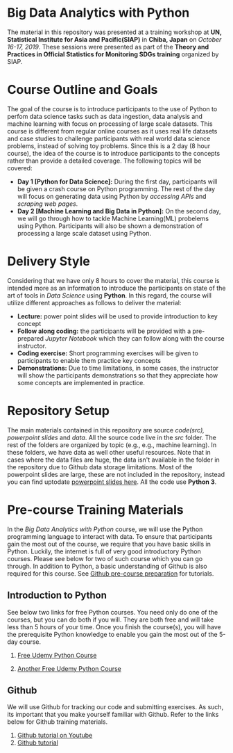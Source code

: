 # Big Data Analytics with Python

The material in this repository was presented at a training workshop at **UN, Statistical Institute for Asia and Pacific(SIAP)** in **Chiba, Japan** on *October 16-17, 2019*. These sessions were presented as part of the **Theory and Practices in Official Statistics for Monitoring SDGs training** organized by SIAP.

# Course Outline and Goals
The goal of the course is to introduce participants to the use of Python to perfom data science tasks such as data ingestion, data analysis and machine learning with focus on processing of large scale datasets. This course is different from regular online courses as it uses real life datasets and case studies to challenge participants with real world data science problems, instead of solving toy problems. Since this is a 2 day (8 hour course), the idea of the course is to introduce participants to the concepts rather than provide a detailed coverage. The following topics will be covered:

- **Day 1 [Python for Data Science]:** During the first day, participants will be given a crash course on Python programming. The rest of the day will focus on generating data using Python by *accessing APIs* and *scraping web pages*.
- **Day 2 [Machine Learning and Big Data in Python]:** On the second day, we will go through how to tackle Machine Learning(ML) probelems using Python. Participants will also be shown a demonstration of processing a large scale dataset using Python.

# Delivery Style
Considering that we have only 8 hours to cover the material, this course is intended more as an information to introduce the participants on state of the art of tools in *Data Science* using **Python**. In this regard, the course will utilize different approaches as follows to deliver the material:

- **Lecture:** power point slides will be used to provide introduction to key concept
- **Follow along coding:** the participants will be provided with a pre-prepared *Jupyter Notebook* which they can follow along with the course instructor.
- **Coding exercise:** Short programming exercises will be given to participants to enable them practice key concepts
- **Demonstrations:** Due to time limitations, in some cases, the instructor will show the participants demonstrations so that they appreciate how some concepts are implemented in practice.

# Repository Setup
The main materials contained in this repository are source *code(src), powerpoint slides* and *data*. All the source code live in the *src* folder. The rest of the folders are organized by topic (e.g., e.g., machine learning). In these folders, we have data as well other useful resources. Note that in cases where the data files are huge, the data isn't available in the folder in the repository due to Github data storage limitations. Most of the powerpoint slides are large, these are not included in the repository, instead you can find uptodate [powerpoint slides here](https://drive.google.com/open?id=1s4Ao38-x3dPz-wR3zuAz1_O09RiAW34n). All the code use **Python 3**.

# Pre-course Training Materials
In the *Big Data Analytics with Python* course, we will use the Python programming language to interact with data. To ensure that participants gain the most out of the course, we require that you have basic skills in Python. Luckily, the internet is full of very good introductory Python courses. Please see below for two of such course which you can go through. In addition to Python, a basic understanding of Github is also required for this course. See [Github pre-course preparation](#Github) for tutorials. 

## Introduction to Python
See below two links for free Python courses. You need only do one of the courses, but you can do both if you will. They are both free and will take less than 5 hours of your time. Once you finish the course(s), you will have the prerequisite Python knowledge to enable you gain the most out of the 5-day course.

1. [Free Udemy Python Course](https://www.udemy.com/python-for-absolute-beginners-u/?ranMID=39197&ranEAID=JVFxdTr9V80&ranSiteID=JVFxdTr9V80-qlSz58YeFGLkxrRmRGep6g&LSNPUBID=JVFxdTr9V80)

2. [Another Free Udemy Python Course](https://www.udemy.com/pythonforbeginnersintro/?ranMID=39197&ranEAID=JVFxdTr9V80&ranSiteID=JVFxdTr9V80-M478eOtW9bQFouKXuEHVEQ&LSNPUBID=JVFxdTr9V80)

## Github
We will use Github for tracking our code and submitting exercises. As such, its important that you make yourself familiar with Github. Refer to the links below for Github training materials.
 
1. [Github tutorial on Youtube](https://www.youtube.com/watch?v=sz6zfrQpCQg)
2. [Github tutorial](https://guides.github.com/activities/hello-world/)


